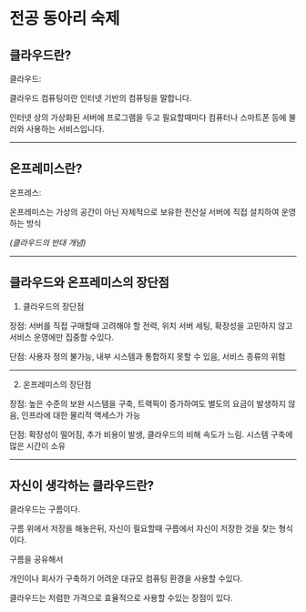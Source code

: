 전공 동아리 숙제
=================
클라우드란?
---------------------
클라우드: 

  클라우드 컴퓨팅이란 인터넷 기반의 컴퓨팅을 말합니다. 

  인터넷 상의 가상화된 서버에 프로그램을 두고 필요할때마다 컴퓨터나 스마트폰 등에 불러와 사용하는 서비스입니다. 
* * *
온프레미스란?
--------------
온프레스:

  온프레미스는 가상의 공간이 아닌 자체적으로 보유한 전산실 서버에 직접 설치하여 운영하는 방식
  
*(클라우드의 반대 개념)*

* * *
클라우드와 온프레미스의 장단점
-------------------------------
1. 클라우드의 장단점

  장점: 서버를 직접 구매할때 고려해야 할 전력, 위치 서버 세팅, 확장성을 고민하지 않고 서비스 운영에만 집중할 수있다.

  
  단점: 사용자 정의 불가능,  내부 시스템과 통합하지 못할 수 있음, 서비스 종류의 위험

------------------------------------------------------------------------------------------------------

2. 온프레미스의 장단점
  
  장점: 높은 수준의 보완 시스템을 구축, 트랙픽이 증가하여도 별도의 요금이 발생하지 않음, 인프라에 대한 물리적 액세스가 가능

  단점: 확장성이 떨어짐, 추가 비용이 발생, 클라우드의 비해 속도가 느림. 시스템 구축에 많은 시간이 소유
* * *
자신이 생각하는 클라우드란?
----------------------------

클라우드는 구름이다.

구름 위에서 저장을 해놓은뒤, 자신이 필요할때 구름에서 자신이 저장한 것을 찾는 형식이다. 

구름을 공유해서

개인이나 회사가 구축하기 어려운 대규모 컴퓨팅 환경을 사용할 수있다. 


클라우드는 저렴한 가격으로 효율적으로 사용할 수있는 장점이 있다. 


